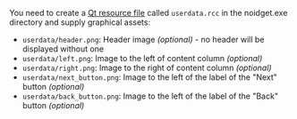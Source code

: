 You need to create a [Qt resource file](http://doc.qt.io/qt-5/resources.html#external-binary-resources) called `userdata.rcc` in the noidget.exe directory and supply graphical assets:

- `userdata/header.png`: Header image *(optional)* - no header will be displayed without one
- `userdata/left.png`: Image to the left of content column *(optional)*
- `userdata/right.png`: Image to the right of content column *(optional)*
- `userdata/next_button.png`: Image to the left of the label of the "Next" button *(optional)*
- `userdata/back_button.png`: Image to the left of the label of the "Back" button *(optional)*